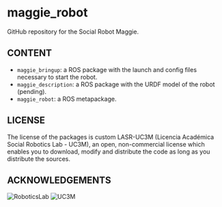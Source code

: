 # maggie_robot

GitHub repository for the Social Robot Maggie.

## CONTENT

- `maggie_bringup`: a ROS package with the launch and config files necessary to start the robot.
- `maggie_description`: a ROS package with the URDF model of the robot (pending).
- `maggie_robot`: a ROS metapackage.

## LICENSE

The license of the packages is custom LASR-UC3M (Licencia Académica Social Robotics Lab - UC3M), an open, non-commercial license which enables you to download, modify and distribute the code as long as you distribute the sources.  

## ACKNOWLEDGEMENTS

![RoboticsLab](http://ieee.uc3m.es/images/thumb/b/b6/Roboticslab_text_new.jpg/128px-Roboticslab_text_new.jpg)
![UC3M](http://ieee.uc3m.es/images/thumb/6/6b/Logo_uc3m_letras.png/256px-Logo_uc3m_letras.png)
